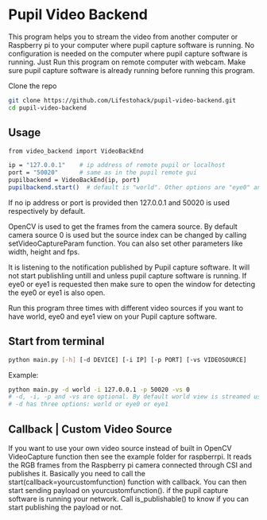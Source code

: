 # Pupil Video Backend

This program helps you to stream the video from another computer or Raspberry pi to your computer where pupil capture software is running. No configuration is needed on the computer where pupil capture software is running. Just Run this program on remote computer with webcam. Make sure pupil capture software is already running before running this program.


Clone the repo
```sh
git clone https://github.com/Lifestohack/pupil-video-backend.git
cd pupil-video-backend
```

## Usage
```sh
from video_backend import VideoBackEnd

ip = "127.0.0.1"    # ip address of remote pupil or localhost
port = "50020"      # same as in the pupil remote gui
pupilbackend = VideoBackEnd(ip, port)
pupilbackend.start()  # default is "world". Other options are "eye0" and "eye1".
```
If no ip address or port is provided then 127.0.0.1 and 50020 is used respectively by default.

OpenCV is used to get the frames from the camera source. By default camera source 0 is used but the source index can be changed by calling setVideoCaptureParam function. You can also set other parameters like width, height and fps.

It is listening to the notification published by Pupil capture software. It will not start publishling untill and unless pupil capture software is running. If eye0 or eye1 is requested then make sure to open the window for detecting the eye0 or eye1 is also open.

Run this program three times with different video sources if you want to have world, eye0 and eye1 view on your Pupil capture software.

## Start from terminal
```sh
python main.py [-h] [-d DEVICE] [-i IP] [-p PORT] [-vs VIDEOSOURCE]
```
Example:
```sh
python main.py -d world -i 127.0.0.1 -p 50020 -vs 0
# -d, -i, -p and -vs are optional. By default world view is streamed using videosource with Id 0.
# -d has three options: world or eye0 or eye1
```

## Callback | Custom Video Source

If you want to use your own video source instead of built in OpenCV VideoCapture function then see the example folder for raspberrpi. It reads the RGB frames from the Raspberry pi camera connected through CSI and publishes it. Basically you need to call the start(callback=yourcustomfunction) function with callback. You can then start sending payload on yourcustomfunction(). if the pupil capture software is running your network. Call is_publishable() to know if you can start publishing the payload or not.
